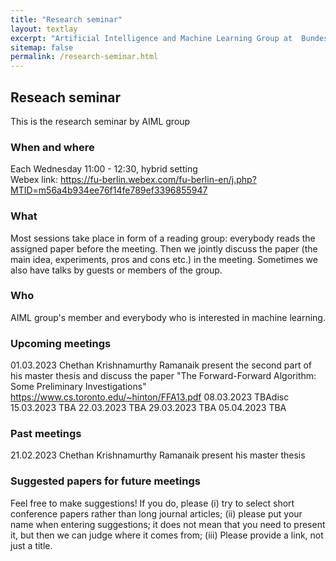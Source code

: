 ```yaml
---
title: "Research seminar"
layout: textlay
excerpt: "Artificial Intelligence and Machine Learning Group at  Bundeswehr University Munich."
sitemap: false
permalink: /research-seminar.html
---
```


## Reseach seminar
This is the research seminar by AIML group

### When and where
Each Wednesday 11:00 - 12:30, hybrid setting <br>
Webex link: https://fu-berlin.webex.com/fu-berlin-en/j.php?MTID=m56a4b934ee76f14fe789ef3396855947

### What
Most sessions take place in form of a reading group: everybody reads the assigned paper before the meeting. Then we jointly discuss the paper (the main idea, experiments, pros and cons etc.) in the meeting. Sometimes we also have talks by guests or members of the group.

### Who
AIML group's member and everybody who is interested in machine learning.

### Upcoming meetings
01.03.2023 Chethan Krishnamurthy Ramanaik present the second part of his master thesis and discuss the paper "The Forward-Forward Algorithm: Some Preliminary
Investigations" https://www.cs.toronto.edu/~hinton/FFA13.pdf
08.03.2023 TBAdisc
15.03.2023 TBA
22.03.2023 TBA
29.03.2023 TBA
05.04.2023 TBA

### Past meetings
21.02.2023 Chethan Krishnamurthy Ramanaik present his master thesis

### Suggested papers for future meetings
Feel free to make suggestions!
If you do, please (i) try to select short conference papers rather than long journal articles; (ii) please put your name when entering suggestions; it does not mean that you need to present it, but then we can judge where it comes from; (iii) Please provide a link, not just a title.


